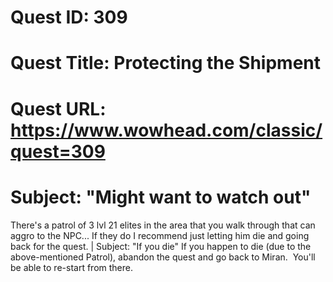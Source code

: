# Quest ID: 309
# Quest Title: Protecting the Shipment
# Quest URL: https://www.wowhead.com/classic/quest=309
# Subject: "Might want to watch out"
There's a patrol of 3 lvl 21 elites in the area that you walk through that can aggro to the NPC... If they do I recommend just letting him die and going back for the quest. | Subject: "If you die"
If you happen to die (due to the above-mentioned Patrol), abandon the quest and go back to Miran.  You'll be able to re-start from there.